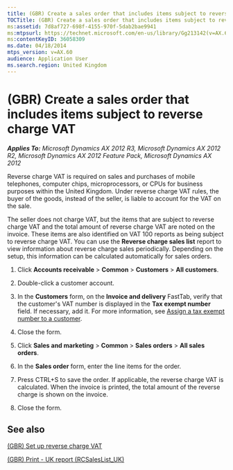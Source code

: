 ```yaml
---
title: (GBR) Create a sales order that includes items subject to reverse charge VAT
TOCTitle: (GBR) Create a sales order that includes items subject to reverse charge VAT
ms:assetid: 7d8af727-698f-4155-970f-5dab2bae9941
ms:mtpsurl: https://technet.microsoft.com/en-us/library/Gg213142(v=AX.60)
ms:contentKeyID: 36058309
ms.date: 04/18/2014
mtps_version: v=AX.60
audience: Application User
ms.search.region: United Kingdom
---
```


# (GBR) Create a sales order that includes items subject to reverse charge VAT 


_**Applies To:** Microsoft Dynamics AX 2012 R3, Microsoft Dynamics AX 2012 R2, Microsoft Dynamics AX 2012 Feature Pack, Microsoft Dynamics AX 2012_

Reverse charge VAT is required on sales and purchases of mobile telephones, computer chips, microprocessors, or CPUs for business purposes within the United Kingdom. Under reverse charge VAT rules, the buyer of the goods, instead of the seller, is liable to account for the VAT on the sale.

The seller does not charge VAT, but the items that are subject to reverse charge VAT and the total amount of reverse charge VAT are noted on the invoice. These items are also identified on VAT 100 reports as being subject to reverse charge VAT. You can use the **Reverse charge sales list** report to view information about reverse charge sales periodically. Depending on the setup, this information can be calculated automatically for sales orders.

1.  Click **Accounts receivable** \> **Common** \> **Customers** \> **All customers**.

2.  Double-click a customer account.

3.  In the **Customers** form, on the **Invoice and delivery** FastTab, verify that the customer's VAT number is displayed in the **Tax exempt number** field. If necessary, add it. For more information, see [Assign a tax exempt number to a customer](assign-a-tax-exempt-number-to-a-customer.md).

4.  Close the form.

5.  Click **Sales and marketing** \> **Common** \> **Sales orders** \> **All sales orders**.

6.  In the **Sales order** form, enter the line items for the order.

7.  Press CTRL+S to save the order. If applicable, the reverse charge VAT is calculated. When the invoice is printed, the total amount of the reverse charge is shown on the invoice.

8.  Close the form.

## See also

[(GBR) Set up reverse charge VAT](gbr-set-up-reverse-charge-vat.md)

[(GBR) Print - UK report (RCSalesList\_UK)](gbr-print-uk-report-rcsaleslist-uk.md)

  


